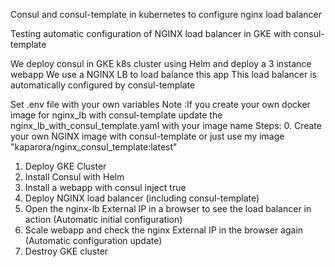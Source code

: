 Consul and consul-template in kubernetes to configure nginx load balancer

Testing automatic configuration of NGINX load balancer in GKE
with consul-template

We deploy consul in GKE k8s cluster using Helm and deploy a 3 instance webapp 
We use a NGINX LB to load balance this app
This load balancer is automatically configured by consul-template

Set .env file with your own variables
Note :If you create your own docker image for nginx_lb with consul-template update the nginx_lb_with_consul_template.yaml with your image name
Steps:
0. Create your own NGINX image with consul-template or just use my image "kaparora/nginx_consul_template:latest"
1. Deploy GKE Cluster
2. Install Consul with Helm
3. Install a webapp with consul inject true
4. Deploy NGINX load balancer (including consul-template) 
5. Open the nginx-lb External IP in a browser to see the load balancer in action (Automatic initial configuration)
6. Scale webapp and check the nginx External IP in the browser again (Automatic configuration update)
7. Destroy GKE cluster
